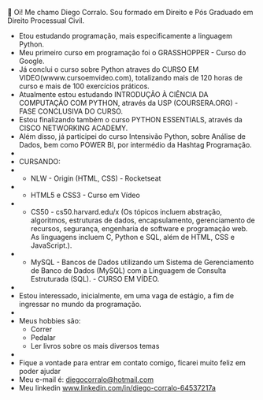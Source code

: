  👋 Oi! Me chamo Diego Corralo. Sou formado em Direito e Pós Graduado em Direito Processual Civil. 
- Etou estudando programação, mais especificamente a linguagem Python. 
- Meu primeiro curso em programação foi o GRASSHOPPER - Curso do Google.
- Já conclui o curso sobre Python atraves do CURSO EM VIDEO(wwww.cursoemvideo.com), totalizando mais de 120 horas de curso e mais de 100 exercícios práticos.
- Atualmente estou estudando INTRODUÇÃO À CIÊNCIA DA COMPUTAÇÃO COM PYTHON, através da USP (COURSERA.ORG) - FASE CONCLUSIVA DO CURSO. 
- Estou finalizando também o curso PYTHON ESSENTIALS, através da CISCO NETWORKING ACADEMY.
- Além disso, já participei do curso Intensivão Python, sobre Análise de Dados, bem como POWER BI, por intermédio da Hashtag Programação. 
-
- CURSANDO: 
-   - NLW - Origin (HTML, CSS) - Rocketseat
-   - HTML5 e CSS3 - Curso em Vídeo
-   - CS50 -  cs50.harvard.edu/x (Os tópicos incluem abstração, algoritmos, estruturas de dados, encapsulamento, gerenciamento de recursos, segurança, engenharia de software e programação web. As linguagens incluem C, Python e SQL, além de HTML, CSS e JavaScript.).
-   - MySQL - Bancos de Dados utilizando um Sistema de Gerenciamento de Banco de Dados (MySQL) com a Linguagem de Consulta Estruturada (SQL). - CURSO EM VÍDEO.
- 
- Estou interessado, inicialmente, em uma vaga de estágio, a fim de ingressar no mundo da programação. 
- 
- Meus hobbies são:
  - Correr
  - Pedalar
  - Ler livros sobre os mais diversos temas
- 
- Fique a vontade para entrar em contato comigo, ficarei muito feliz em poder ajudar
- Meu e-mail é: diegocorralo@hotmail.com
- Meu linkedin www.linkedin.com/in/diego-corralo-64537217a 


